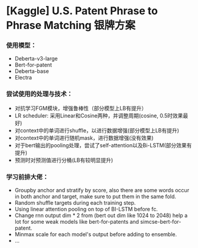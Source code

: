 # [Kaggle] **U.S. Patent Phrase to Phrase Matching** 银牌方案
### 使用模型：

+ Deberta-v3-large
+ Bert-for-patent
+ Deberta-base
+ Electra

### 尝试使用的处理与技术：

+ 对抗学习FGM模块，增强鲁棒性（部分模型上LB有提升）
+ LR scheduler: 采用Linear和Cosine两种，并调整周期(cosine, 0.5时效果最好)
+ 对context中的单词进行shuffle，以进行数据增强(部分模型上LB有提升)
+ 对context中的单词进行随机mask，进行数据增强(没有效果)
+ 对于bert输出的pooling处理，尝试了self-attention以及Bi-LSTM(部分效果有提升)
+ 预测时对预测值进行分桶(LB有较明显提升)

### 学习前排大佬：
+  Groupby anchor and stratify by score, also there are some words occur in both anchor and target, make sure to put them in the same fold.
+  Random shuffle targets during each training step.
+  Using linear attention pooling on top of BI-LSTM before fc.
+  Change rnn output dim * 2 from (bert out dim like 1024 to 2048) help a lot for some weak models like bert-for-patents and simcse-bert-for-patent.
+  Minmax scale for each model's output before adding to ensemble.
+  ...